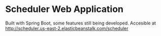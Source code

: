 # Scheduler Web Application
Built with Spring Boot, some features still being developed. Accesible at http://scheduler.us-east-2.elasticbeanstalk.com/scheduler
